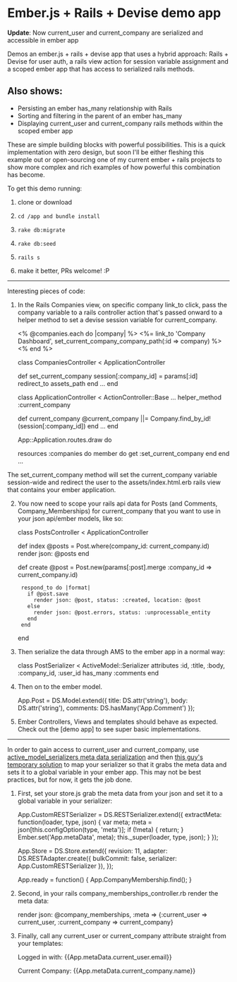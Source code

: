 # Ember.js + Rails + Devise demo app

**Update**: Now current_user and current_company are serialized and accessible in ember app

Demos an ember.js + rails + devise app that uses a hybrid approach: Rails + Devise for user auth, a rails view action for session variable assignment and a scoped ember app that has access to serialized rails methods.

## Also shows:

- Persisting an ember has_many relationship with Rails
- Sorting and filtering in the parent of an ember has_many
- Displaying current_user and current_company rails methods within the scoped ember app

These are simple building blocks with powerful possibilities. This is a quick implementation with zero design, but soon I'll be either fleshing this example out or open-sourcing one of my current ember + rails projects to show more complex and rich examples of how powerful this combination has become. 

To get this demo running:

1. clone or download

2. `cd /app and bundle install`
    
3. `rake db:migrate`
    
4. `rake db:seed`
  
5. `rails s`

6. make it better, PRs welcome! :P


--------- 


Interesting pieces of code: 


1) In the Rails Companies view, on specific company link_to click, pass the company variable to a rails controller action that's passed onward to a helper method to set a devise session variable for current_company.  

    <% @companies.each do |company| %>
      <%= link_to 'Company Dashboard', set_current_company_company_path(:id => company) %>
    <% end %>

    class CompaniesController < ApplicationController

      def set_current_company
        session[:company_id] = params[:id]
        redirect_to assets_path 
      end
      ...
    end

    class ApplicationController < ActionController::Base
    ...
      helper_method :current_company

      def current_company
          @current_company ||= Company.find_by_id!(session[:company_id])
      end
    ...
    end

    App::Application.routes.draw do

    resources :companies do
      member do
        get :set_current_company
      end
    end
    ...

The set_current_company method will set the current_company variable session-wide and redirect the user to the assets/index.html.erb rails view that contains your ember application. 

2) You now need to scope your rails api data for Posts (and Comments, Company_Memberships) for current_company that you want to use in your json api/ember models, like so: 

    class PostsController < ApplicationController

     def index 
        @posts = Post.where(company_id: current_company.id)
        render json: @posts 
     end

    def create
        @post = Post.new(params[:post].merge :company_id => current_company.id)

        respond_to do |format|
          if @post.save
            render json: @post, status: :created, location: @post
          else
            render json: @post.errors, status: :unprocessable_entity 
          end
        end
    end


3) Then serialize the data through AMS to the ember app in a normal way:

    class PostSerializer < ActiveModel::Serializer
      attributes :id, :title, :body, :company_id, :user_id
      has_many :comments
    end


4) Then on to the ember model. 

    App.Post = DS.Model.extend({
      title: DS.attr('string'),
      body: DS.attr('string'),
      comments: DS.hasMany('App.Comment')
    });


5) Ember Controllers, Views and templates should behave as expected. Check out the [demo app] to see super basic implementations.

----

In order to gain access to current_user and current_company, use [active_model_serializers meta data serialization](https://github.com/rails-api/active_model_serializers#attributes) and then [this guy's temporary solution](http://stackoverflow.com/questions/14322945/accessing-meta-information-passed-in-a-json-server-response/14357404#14357404) to map your serializer so that it grabs the meta data and sets it to a global variable in your ember app. This may not be best practices, but for now, it gets the job done.


1) First, set your store.js grab the meta data from your json and set it to a global variable in your serializer: 

    App.CustomRESTSerializer = DS.RESTSerializer.extend({
      extractMeta: function(loader, type, json) {
        var meta;
        meta = json[this.configOption(type, 'meta')];
        if (!meta) { return; }
        Ember.set('App.metaData', meta);
        this._super(loader, type, json);
      }
    });

    App.Store = DS.Store.extend({
      revision: 11,
      adapter:  DS.RESTAdapter.create({
        bulkCommit: false,
        serializer: App.CustomRESTSerializer
        }),
    });

    App.ready = function() {
      App.CompanyMembership.find();
    }

2) Second, in your rails company_memberships_controller.rb render the meta data:

    render json: @company_memberships, :meta => {:current_user => current_user, :current_company => current_company}



3) Finally, call any current_user or current_company attribute straight from your templates:

    Logged in with: {{App.metaData.current_user.email}}
    </br>

    Current Company: {{App.metaData.current_company.name}}
    </br>

